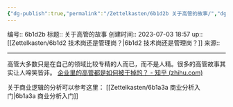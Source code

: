 ```yaml
---
{"dg-publish":true,"permalink":"/Zettelkasten/6b1d2b 关于高管的故事/","dgPassFrontmatter":true}
---
```


编号:: 6b1d2b
标题:: 关于高管的故事
创建时间:: 2023-07-03 18:57
up:: [[Zettelkasten/6b1d2 技术岗还是管理岗？\|6b1d2 技术岗还是管理岗？]]
来源:: 

---
高管大多数只是在自己的领域比较专精的人而已，而不是人精。很多的高管故事其实让人啼笑皆非。
[企业里的高管都是如何被干掉的？ - 知乎 (zhihu.com)](https://www.zhihu.com/question/329993317/answer/2546553904)

关于商业逻辑的分析可以参考这里：
[[Zettelkasten/6b1a3a 商业分析入门\|6b1a3a 商业分析入门]]
